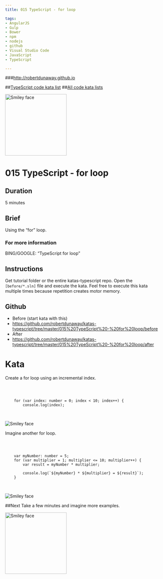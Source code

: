 ```yaml
---
title: 015 TypeScript - for loop

tags: 
- AngularJS
- Gulp
- Bower
- npm
- nodejs
- github
- Visual Studio Code
- JavaScript
- TypeScript

---
```


###http://robertdunaway.github.io

##[TypeScript code kata list](http://mycodekatas.github.io/typescript.html)
##[All code kata lists](http://mycodekatas.github.io/)

 <img src="https://raw.githubusercontent.com/robertdunaway/katas-typescript/master/katas-TS-logo.png" alt="Smiley face" height="200" width="200"> 

# 015 TypeScript - for loop

## Duration
5 minutes

## Brief
Using the “for” loop.

### For more information 
BING/GOOGLE: “TypeScript for loop”

## Instructions
Get tutorial folder or the entire katas-typescript repo.
Open the `[before/*.sln]` file and execute the kata.
Feel free to execute this kata multiple times because repetition creates motor memory.

## Github
 - Before (start kata with this)
  - https://github.com/robertdunaway/katas-typescript/tree/master/015%20TypeScript%20-%20for%20loop/before
 - After
  - https://github.com/robertdunaway/katas-typescript/tree/master/015%20TypeScript%20-%20for%20loop/after


# Kata

Create a for loop using an incremental index.

<br>

```

	for (var index: number = 0; index < 10; index++) {
	    console.log(index);


```

<br>

 <img src="https://raw.githubusercontent.com/robertdunaway/katas-typescript/master/015%20TypeScript%20-%20for%20loop/1.png" alt="Smiley face"> 

<br>


Imagine another for loop.

<br>

```

	var myNumber: number = 5;
	for (var multiplier = 1; multiplier <= 10; multiplier++) {
	    var result = myNumber * multiplier;
	    
	    console.log(`${myNumber} * ${multiplier} = ${result}`);
	}


```

<br>

 <img src="https://raw.githubusercontent.com/robertdunaway/katas-typescript/master/015%20TypeScript%20-%20for%20loop/2.png" alt="Smiley face"> 

##Next
Take a few minutes and imagine more examples. 

 <img src="https://raw.githubusercontent.com/robertdunaway/katas-typescript/master/katas-TS-logo.png" alt="Smiley face" height="200" width="200"> 